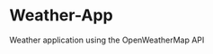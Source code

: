 # Weather-App
Weather application using the OpenWeatherMap API <br><br>

<!-- <h2>Home Page</h2>
![Home Page](weather-app-1.png) -->

<!-- <h2>City entered: Montreal</h2> -->
<!-- ![Weather App](weather-app-2-montreal.png) -->

<!-- <h2>City entered: Oslo</h2> -->
<!-- ![Weather App](weather-app-3-oslo.png) -->
<!-- <br> -->
